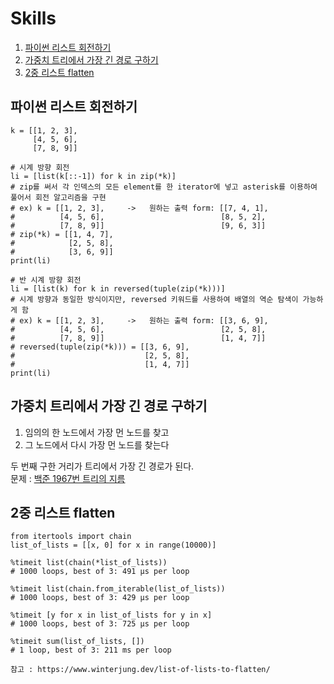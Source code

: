 # Skills
1. [파이썬 리스트 회전하기](#파이썬-리스트-회전하기)
2. [가중치 트리에서 가장 긴 경로 구하기](#가중치-트리에서-가장-긴-경로-구하기)
3. [2중 리스트 flatten](#2중-리스트-flatten)

## 파이썬 리스트 회전하기
```
k = [[1, 2, 3],
     [4, 5, 6],
     [7, 8, 9]]

# 시계 방향 회전
li = [list(k[::-1]) for k in zip(*k)]
# zip를 써서 각 인덱스의 모든 element를 한 iterator에 넣고 asterisk를 이용하여 풀어서 회전 알고리즘을 구현
# ex) k = [[1, 2, 3],     ->   원하는 출력 form: [[7, 4, 1],
#          [4, 5, 6],                          [8, 5, 2],
#          [7, 8, 9]]                          [9, 6, 3]]
# zip(*k) = [[1, 4, 7],
#            [2, 5, 8],
#            [3, 6, 9]]
print(li)

# 반 시계 방향 회전
li = [list(k) for k in reversed(tuple(zip(*k)))]
# 시계 방향과 동일한 방식이지만, reversed 키워드를 사용하여 배열의 역순 탐색이 가능하게 함
# ex) k = [[1, 2, 3],     ->   원하는 출력 form: [[3, 6, 9],
#          [4, 5, 6],                          [2, 5, 8],
#          [7, 8, 9]]                          [1, 4, 7]]
# reversed(tuple(zip(*k))) = [[3, 6, 9],
#                             [2, 5, 8],
#                             [1, 4, 7]]
print(li)
```

## 가중치 트리에서 가장 긴 경로 구하기
1. 임의의 한 노드에서 가장 먼 노드를 찾고
2. 그 노드에서 다시 가장 먼 노드를 찾는다  

두 번째 구한 거리가 트리에서 가장 긴 경로가 된다.  
문제 : [백준 1967번 트리의 지름](https://github.com/2018007956/Algorithm/blob/master/BAEKJOON/CLASS4/1967.py)

## 2중 리스트 flatten
```
from itertools import chain
list_of_lists = [[x, 0] for x in range(10000)]

%timeit list(chain(*list_of_lists))
# 1000 loops, best of 3: 491 µs per loop

%timeit list(chain.from_iterable(list_of_lists))
# 1000 loops, best of 3: 429 µs per loop
    
%timeit [y for x in list_of_lists for y in x]
# 1000 loops, best of 3: 725 µs per loop
    
%timeit sum(list_of_lists, [])
# 1 loop, best of 3: 211 ms per loop

참고 : https://www.winterjung.dev/list-of-lists-to-flatten/
```
